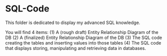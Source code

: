 # SQL-Code

This folder is dedicated to display my advanced SQL knowledge.

You will find 4 items:
  (1) A (rough draft) Entity Relationship Diagram of the DB
  (2) A (finalized) Entity Relationship Diagram of the DB
  (3) The SQL code creating the tables and inserting values into those tables
  (4) The SQL code that displays storing, manipulating and retrieving data in databases.

